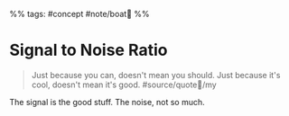 %% tags: #concept #note/boat🚤 %% 
# Signal to Noise Ratio
> Just because you can, doesn't mean you should. 
> Just because it's cool, doesn't mean it's good. #source/quote💬/my 

The signal is the good stuff. The noise, not so much.